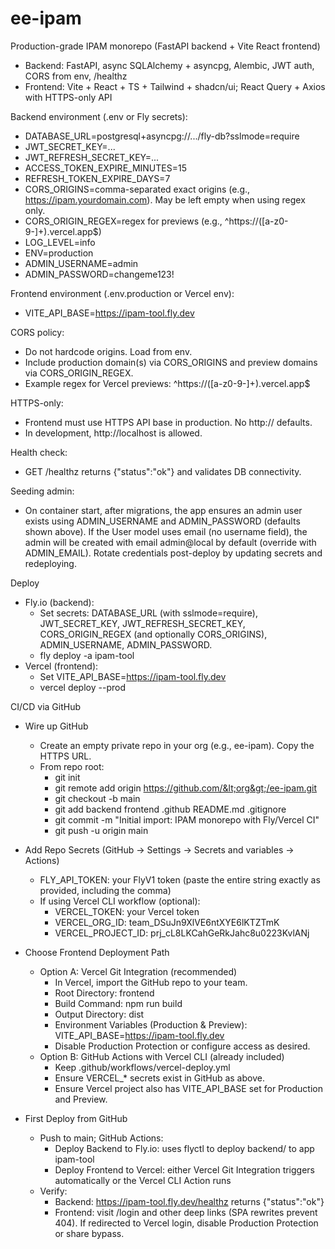 # ee-ipam

Production-grade IPAM monorepo (FastAPI backend + Vite React frontend)

- Backend: FastAPI, async SQLAlchemy + asyncpg, Alembic, JWT auth, CORS from env, /healthz
- Frontend: Vite + React + TS + Tailwind + shadcn/ui; React Query + Axios with HTTPS-only API

Backend environment (.env or Fly secrets):
- DATABASE_URL=postgresql+asyncpg://.../fly-db?sslmode=require
- JWT_SECRET_KEY=...
- JWT_REFRESH_SECRET_KEY=...
- ACCESS_TOKEN_EXPIRE_MINUTES=15
- REFRESH_TOKEN_EXPIRE_DAYS=7
- CORS_ORIGINS=comma-separated exact origins (e.g., https://ipam.yourdomain.com). May be left empty when using regex only.
- CORS_ORIGIN_REGEX=regex for previews (e.g., ^https://([a-z0-9-]+)\.vercel\.app$)
- LOG_LEVEL=info
- ENV=production
- ADMIN_USERNAME=admin
- ADMIN_PASSWORD=changeme123!

Frontend environment (.env.production or Vercel env):
- VITE_API_BASE=https://ipam-tool.fly.dev

CORS policy:
- Do not hardcode origins. Load from env.
- Include production domain(s) via CORS_ORIGINS and preview domains via CORS_ORIGIN_REGEX.
- Example regex for Vercel previews: ^https://([a-z0-9-]+)\.vercel\.app$

HTTPS-only:
- Frontend must use HTTPS API base in production. No http:// defaults.
- In development, http://localhost is allowed.

Health check:
- GET /healthz returns {"status":"ok"} and validates DB connectivity.

Seeding admin:
- On container start, after migrations, the app ensures an admin user exists using ADMIN_USERNAME and ADMIN_PASSWORD (defaults shown above). If the User model uses email (no username field), the admin will be created with email admin@local by default (override with ADMIN_EMAIL). Rotate credentials post-deploy by updating secrets and redeploying.

Deploy
- Fly.io (backend):
  - Set secrets: DATABASE_URL (with sslmode=require), JWT_SECRET_KEY, JWT_REFRESH_SECRET_KEY, CORS_ORIGIN_REGEX (and optionally CORS_ORIGINS), ADMIN_USERNAME, ADMIN_PASSWORD.
  - fly deploy -a ipam-tool
- Vercel (frontend):
  - Set VITE_API_BASE=https://ipam-tool.fly.dev
  - vercel deploy --prod

CI/CD via GitHub
- Wire up GitHub
  - Create an empty private repo in your org (e.g., ee-ipam). Copy the HTTPS URL.
  - From repo root:
    - git init
    - git remote add origin https://github.com/&lt;org&gt;/ee-ipam.git
    - git checkout -b main
    - git add backend frontend .github README.md .gitignore
    - git commit -m "Initial import: IPAM monorepo with Fly/Vercel CI"
    - git push -u origin main

- Add Repo Secrets (GitHub → Settings → Secrets and variables → Actions)
  - FLY_API_TOKEN: your FlyV1 token (paste the entire string exactly as provided, including the comma)
  - If using Vercel CLI workflow (optional):
    - VERCEL_TOKEN: your Vercel token
    - VERCEL_ORG_ID: team_DSuJn9XlVE6ntXYE6lKTZTmK
    - VERCEL_PROJECT_ID: prj_cL8LKCahGeRkJahc8u0223KvlANj

- Choose Frontend Deployment Path
  - Option A: Vercel Git Integration (recommended)
    - In Vercel, import the GitHub repo to your team.
    - Root Directory: frontend
    - Build Command: npm run build
    - Output Directory: dist
    - Environment Variables (Production & Preview): VITE_API_BASE=https://ipam-tool.fly.dev
    - Disable Production Protection or configure access as desired.
  - Option B: GitHub Actions with Vercel CLI (already included)
    - Keep .github/workflows/vercel-deploy.yml
    - Ensure VERCEL_* secrets exist in GitHub as above.
    - Ensure Vercel project also has VITE_API_BASE set for Production and Preview.

- First Deploy from GitHub
  - Push to main; GitHub Actions:
    - Deploy Backend to Fly.io: uses flyctl to deploy backend/ to app ipam-tool
    - Deploy Frontend to Vercel: either Vercel Git Integration triggers automatically or the Vercel CLI Action runs
  - Verify:
    - Backend: https://ipam-tool.fly.dev/healthz returns {"status":"ok"}
    - Frontend: visit /login and other deep links (SPA rewrites prevent 404). If redirected to Vercel login, disable Production Protection or share bypass.

